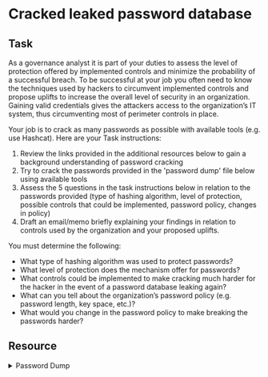 # Cracked leaked password database

## Task
As a governance analyst it is part of your duties to assess the level of protection offered by implemented controls and minimize the probability of a successful breach. To be successful at your job you often need to know the techniques used by hackers to circumvent implemented controls and propose uplifts to increase the overall level of security in an organization. Gaining valid credentials gives the attackers access to the organization’s IT system, thus circumventing most of perimeter controls in place.

Your job is to crack as many passwords as possible with available tools (e.g. use Hashcat). Here are your Task instructions:

1. Review the links provided in the additional resources below to gain a background understanding of password cracking
2. Try to crack the passwords provided in the 'password dump' file below using available tools
3. Assess the 5 questions in the task instructions below in relation to the passwords provided (type of hashing algorithm, level of protection, possible controls that could be implemented, password policy, changes in policy)
4. Draft an email/memo briefly explaining your findings in relation to controls used by the organization and your proposed uplifts. 
 
You must determine the following:

- What type of hashing algorithm was used to protect passwords?
- What level of protection does the mechanism offer for passwords?
- What controls could be implemented to make cracking much harder for the hacker in the event of a password database leaking again?
- What can you tell about the organization’s password policy (e.g. password length, key space, etc.)?
- What would you change in the password policy to make breaking the passwords harder? 

## Resource
<details>
	<summary> Password Dump </summary>
	experthead:e10adc3949ba59abbe56e057f20f883e
	interestec:25f9e794323b453885f5181f1b624d0b
	ortspoon:d8578edf8458ce06fbc5bb76a58c5ca4
	reallychel:5f4dcc3b5aa765d61d8327deb882cf99
	simmson56:96e79218965eb72c92a549dd5a330112
	bookma:25d55ad283aa400af464c76d713c07ad
	popularkiya7:e99a18c428cb38d5f260853678922e03
	eatingcake1994:fcea920f7412b5da7be0cf42b8c93759
	heroanhart:7c6a180b36896a0a8c02787eeafb0e4c
	edi_tesla89:6c569aabbf7775ef8fc570e228c16b98
	liveltekah:3f230640b78d7e71ac5514e57935eb69
	blikimore:917eb5e9d6d6bca820922a0c6f7cc28b
	johnwick007:f6a0cb102c62879d397b12b62c092c06
	flamesbria2001:9b3b269ad0a208090309f091b3aba9db
	oranolio:16ced47d3fc931483e24933665cded6d
	spuffyffet:1f5c5683982d7c3814d4d9e6d749b21e
	moodie:8d763385e0476ae208f21bc63956f748
	nabox:defebde7b6ab6f24d5824682a16c3ae4
	bandalls:bdda5f03128bcbdfa78d8934529048cf
</details>
